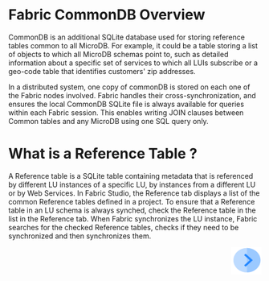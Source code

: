 # **Fabric CommonDB Overview** 

CommonDB is an additional SQLite database used for storing reference tables common to all MicroDB. 
For example, it could be a table storing a list of objects to which all MicroDB schemas point to, such as detailed information about a specific set of services to which all LUIs subscribe or a geo-code table that identifies customers' zip addresses. 

In a distributed system, one copy of commonDB is stored on each one of the Fabric nodes involved. Fabric handles their cross-synchronization, and ensures the local CommonDB SQLite file is always available for queries within each Fabric session. This enables writing JOIN clauses between Common tables and any MicroDB using one SQL query only.

 # **What is a Reference Table ?** 
A Reference table is a SQLite table containing metadata that is referenced by different LU instances of a specific LU, by instances from a different LU or by Web Services.
In Fabric Studio, the Reference tab displays a list of the common Reference tables defined in a project.
To ensure that a Reference table in an LU schema is always synched, check the Reference table in the list in the Reference tab. 
When Fabric synchronizes the LU instance, Fabric searches for the checked Reference tables, checks if they need to be synchronized and then synchronizes them.


[<img align="right" width="60" height="54" src="/articles/images/Next.png">](/articles/20_jobs_and_batch_services/02_jobs_flow_and_status.md) 
